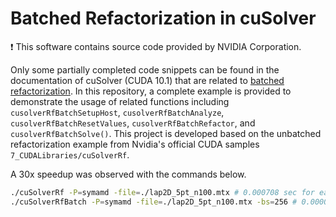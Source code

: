 # Batched Refactorization in cuSolver

:exclamation: This software contains source code provided by NVIDIA Corporation.

Only some partially completed code snippets can be found in the documentation of cuSolver (CUDA 10.1) that are related to [batched refactorization](https://docs.nvidia.com/cuda/archive/10.1/cusolver/index.html#cuSolverRFbatch-example1).
In this repository, a complete example is provided to demonstrate the usage of related functions including ```cusolverRfBatchSetupHost```, 
```cusolverRfBatchAnalyze```, 
```cusolverRfBatchResetValues```, 
```cusolverRfBatchRefactor```, 
and ```cusolverRfBatchSolve()```.
This project is developed based on the unbatched refactorization example from Nvidia's official CUDA samples ```7_CUDALibraries/cuSolverRf```.

A 30x speedup was observed with the commands below.
```bash
./cuSolverRf -P=symamd -file=./lap2D_5pt_n100.mtx # 0.000708 sec for each linear system
./cuSolverRfBatch -P=symamd -file=./lap2D_5pt_n100.mtx -bs=256 # 0.000021 sec for each linear system
```
